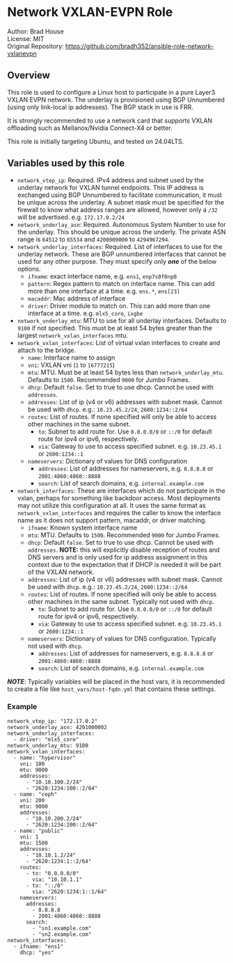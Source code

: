 # Network VXLAN-EVPN Role

Author: Brad House<br/>
License: MIT<br/>
Original Repository: https://github.com/bradh352/ansible-role-network-vxlanevpn

## Overview

This role is used to configure a Linux host to participate in a pure Layer3
VXLAN EVPN network.  The underlay is provisioned using BGP Unnumbered
(using only link-local ip addresses).  The BGP stack in use is FRR.

It is strongly recommended to use a network card that supports VXLAN offloading
such as Mellanox/Nvidia Connect-X4 or better.

This role is initially targeting Ubuntu, and tested on 24.04LTS.

## Variables used by this role

* `network_vtep_ip`: Required. IPv4 address and subnet used by the underlay
  network for VXLAN tunnel endpoints.  This IP address is exchanged using
  BGP Unnumbered to facilitate communication, it must be unique across the
  underlay.  A subnet mask must be specified for the firewall to know what
  address ranges are allowed, however only a `/32` will be advertised.
  e.g. `172.17.0.2/24`
* `network_underlay_asn`: Required. Autonomous System Number to use for the
   underlay. This should be unique across the underly.  The private ASN range
   is `64512` to `65534` and `4200000000` to `4294967294`.
* `network_underlay_interfaces`: Required. List of interfaces to use for the
  underlay network.  These are BGP unnumbered interfaces that cannot be used for
  any other purpose.  They must specify only ***one*** of the below options.
    * `ifname`: exact interface name, e.g. `ens1`, `enp7s0f0np0`
    * `pattern`: Regex pattern to match on interface name.  This can add more
      than one interface at a time. e.g. `ens.*`, `ens[23]`
    * `macaddr`: Mac address of interface
    * `driver`: Driver module to match on.  This can add more than one interface
      at a time.  e.g. `mlx5_core`, `ixgbe`
* `network_underlay_mtu`: MTU to use for all underlay interfaces.  Defaults
  to `9100` if not specified.  This must be at least 54 bytes greater than
  the largest `network_vxlan_interfaces` mtu.
* `network_vxlan_interfaces`: List of virtual vxlan interfaces to create and
  attach to the bridge.
  * `name`: Interface name to assign
  * `vni`: VXLAN vni (`1` to `16777215`)
  * `mtu`: MTU. Must be at least 54 bytes less than `network_underlay_mtu`.
    Defaults to `1500`.  Recommended `9000` for Jumbo Frames.
  * `dhcp`: Default `false`. Set to true to use dhcp.  Cannot be used with
    `addresses`.
  * `addresses`: List of ip (v4 or v6) addresses with subnet mask.  Cannot be
    used with `dhcp`.  e.g.: `10.23.45.2/24`, `2600:1234::2/64`
  * `routes`: List of routes.  If none specified will only be able to access
    other machines in the same subnet.
    * `to`: Subnet to add route for.  Use `0.0.0.0/0` or `::/0` for default
      route for ipv4 or ipv6, respectively.
    * `via`: Gateway to use to access specified subnet. e.g. `10.23.45.1` or
      `2600:1234::1`
  * `nameservers`: Dictionary of values for DNS configuration
    * `addresses`: List of addresses for nameservers,
      e.g. `8.8.8.8` or `2001:4860:4860::8888`
    * `search`: List of search domains, e.g. `internal.example.com`
* `network_interfaces`: These are interfaces which do not participate in the
  vxlan, perhaps for something like backdoor access.  Most deployments may
  not utilize this configuration at all. It uses the same format as
  `network_vxlan_interfaces` and requires the caller to know the interface
  name as it does not support pattern, macaddr, or driver matching.
  * `ifname`: Known system interface name
  * `mtu`: MTU. Defaults to `1500`.  Recommended `9000` for Jumbo Frames.
  * `dhcp`: Default `false`. Set to true to use dhcp.  Cannot be used with
    `addresses`.  **NOTE:** this will explicitly disable reception of routes
    and DNS servers and is only used for ip address assignment in this context
    due to the expectation that if DHCP is needed it will be part of the
    VXLAN network.
  * `addresses`: List of ip (v4 or v6) addresses with subnet mask.  Cannot be
    used with `dhcp`.  e.g.: `10.23.45.2/24`, `2600:1234::2/64`
  * `routes`: List of routes.  If none specified will only be able to access
    other machines in the same subnet.  Typically not used with `dhcp`.
    * `to`: Subnet to add route for.  Use `0.0.0.0/0` or `::/0` for default
      route for ipv4 or ipv6, respectively.
    * `via`: Gateway to use to access specified subnet. e.g. `10.23.45.1` or
      `2600:1234::1`
  * `nameservers`: Dictionary of values for DNS configuration. Typically not
    used with `dhcp`.
    * `addresses`: List of addresses for nameservers,
      e.g. `8.8.8.8` or `2001:4860:4860::8888`
    * `search`: List of search domains, e.g. `internal.example.com`

***NOTE***: Typically variables will be placed in the host vars, it is
recommended to create a file like `host_vars/host-fqdn.yml` that contains
these settings.

### Example
```
network_vtep_ip: "172.17.0.2"
network_underlay_asn: 4201000002
network_underlay_interfaces:
  - driver: "mlx5_core"
network_underlay_mtu: 9100
network_vxlan_interfaces:
  - name: "hypervisor"
    vni: 100
    mtu: 9000
    addresses:
      - "10.10.100.2/24"
      - "2620:1234:100::2/64"
  - name: "ceph"
    vni: 200
    mtu: 9000
    addresses:
      - "10.10.200.2/24"
      - "2620:1234:200::2/64"
  - name: "public"
    vni: 1
    mtu: 1500
    addresses:
      - "10.10.1.2/24"
      - "2620:1234:1::2/64"
    routes:
      - to: "0.0.0.0/0"
        via: "10.10.1.1"
      - to: "::/0"
        via: "2620:1234:1::1/64"
    nameservers:
      addresses:
        - 8.8.8.8
        - 2001:4860:4860::8888
      search:
        - "sn1.example.com"
        - "sn2.example.com"
network_interfaces:
  - ifname: "ens1"
    dhcp: "yes"
```

